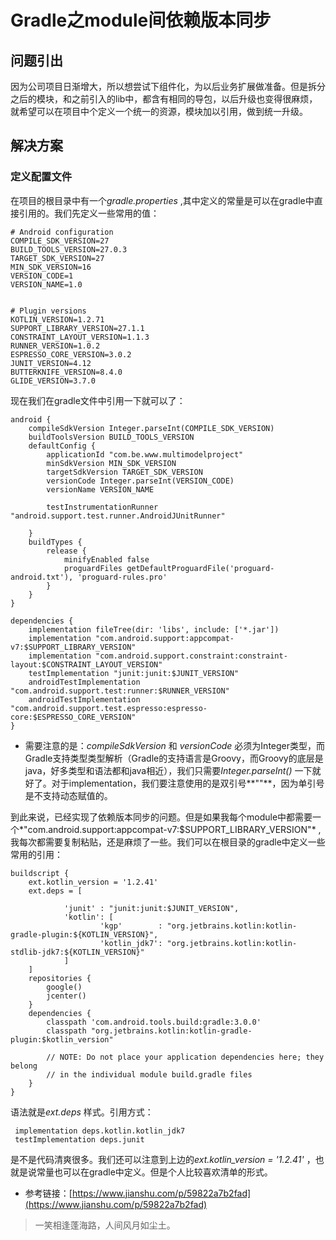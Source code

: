 # Gradle之module间依赖版本同步
## 问题引出

因为公司项目日渐增大，所以想尝试下组件化，为以后业务扩展做准备。但是拆分之后的模块，和之前引入的lib中，都含有相同的导包，以后升级也变得很麻烦，就希望可以在项目中个定义一个统一的资源，模块加以引用，做到统一升级。

## 解决方案

### 定义配置文件

在项目的根目录中有一个*gradle.properties* ,其中定义的常量是可以在gradle中直接引用的。我们先定义一些常用的值：

```
# Android configuration
COMPILE_SDK_VERSION=27
BUILD_TOOLS_VERSION=27.0.3
TARGET_SDK_VERSION=27
MIN_SDK_VERSION=16
VERSION_CODE=1
VERSION_NAME=1.0


# Plugin versions
KOTLIN_VERSION=1.2.71
SUPPORT_LIBRARY_VERSION=27.1.1
CONSTRAINT_LAYOUT_VERSION=1.1.3
RUNNER_VERSION=1.0.2
ESPRESSO_CORE_VERSION=3.0.2
JUNIT_VERSION=4.12
BUTTERKNIFE_VERSION=8.4.0
GLIDE_VERSION=3.7.0
```

现在我们在gradle文件中引用一下就可以了：

```
android {
    compileSdkVersion Integer.parseInt(COMPILE_SDK_VERSION)
    buildToolsVersion BUILD_TOOLS_VERSION
    defaultConfig {
        applicationId "com.be.www.multimodelproject"
        minSdkVersion MIN_SDK_VERSION
        targetSdkVersion TARGET_SDK_VERSION
        versionCode Integer.parseInt(VERSION_CODE)
        versionName VERSION_NAME

        testInstrumentationRunner "android.support.test.runner.AndroidJUnitRunner"

    }
    buildTypes {
        release {
            minifyEnabled false
            proguardFiles getDefaultProguardFile('proguard-android.txt'), 'proguard-rules.pro'
        }
    }
}

dependencies {
    implementation fileTree(dir: 'libs', include: ['*.jar'])
    implementation "com.android.support:appcompat-v7:$SUPPORT_LIBRARY_VERSION"
    implementation "com.android.support.constraint:constraint-layout:$CONSTRAINT_LAYOUT_VERSION"
    testImplementation "junit:junit:$JUNIT_VERSION"
    androidTestImplementation "com.android.support.test:runner:$RUNNER_VERSION"
    androidTestImplementation "com.android.support.test.espresso:espresso-core:$ESPRESSO_CORE_VERSION"
}
```

* 需要注意的是：*compileSdkVersion* 和 *versionCode* 必须为Integer类型，而Gradle支持类型类型解析（Gradle的支持语言是Groovy，而Groovy的底层是java，好多类型和语法都和java相近），我们只需要*Integer.parseInt()* 一下就好了。对于implementation，我们要注意使用的是双引号**""**，因为单引号是不支持动态赋值的。

到此来说，已经实现了依赖版本同步的问题。但是如果我每个module中都需要一个*"com.android.support:appcompat-v7:$SUPPORT_LIBRARY_VERSION"* ,我每次都需要复制粘贴，还是麻烦了一些。我们可以在根目录的gradle中定义一些常用的引用：

```
buildscript {
    ext.kotlin_version = '1.2.41'
    ext.deps = [

            'junit' : "junit:junit:$JUNIT_VERSION",
            'kotlin': [
                    'kgp'        : "org.jetbrains.kotlin:kotlin-gradle-plugin:${KOTLIN_VERSION}",
                    'kotlin_jdk7': "org.jetbrains.kotlin:kotlin-stdlib-jdk7:${KOTLIN_VERSION}"
            ]
    ]
    repositories {
        google()
        jcenter()
    }
    dependencies {
        classpath 'com.android.tools.build:gradle:3.0.0'
        classpath "org.jetbrains.kotlin:kotlin-gradle-plugin:$kotlin_version"

        // NOTE: Do not place your application dependencies here; they belong
        // in the individual module build.gradle files
    }
}
```

语法就是*ext.deps* 样式。引用方式：

```
 implementation deps.kotlin.kotlin_jdk7
 testImplementation deps.junit
```

是不是代码清爽很多。我们还可以注意到上边的*ext.kotlin_version = '1.2.41'* ，也就是说常量也可以在gradle中定义。但是个人比较喜欢清单的形式。

* 参考链接：[https://www.jianshu.com/p/59822a7b2fad](https://www.jianshu.com/p/59822a7b2fad)

> 一笑相逢蓬海路，人间风月如尘土。


